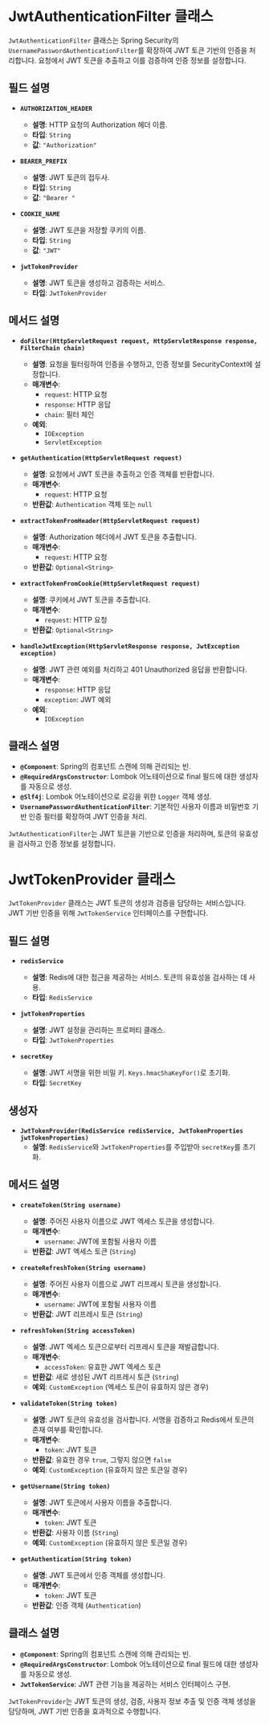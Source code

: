 # JwtAuthenticationFilter 클래스

`JwtAuthenticationFilter` 클래스는 Spring Security의 `UsernamePasswordAuthenticationFilter`를 확장하여 JWT 토큰 기반의 인증을 처리합니다. 요청에서
JWT 토큰을 추출하고 이를 검증하여 인증 정보를 설정합니다.

## 필드 설명

- **`AUTHORIZATION_HEADER`**
    - **설명**: HTTP 요청의 Authorization 헤더 이름.
    - **타입**: `String`
    - **값**: `"Authorization"`

- **`BEARER_PREFIX`**
    - **설명**: JWT 토큰의 접두사.
    - **타입**: `String`
    - **값**: `"Bearer "`

- **`COOKIE_NAME`**
    - **설명**: JWT 토큰을 저장할 쿠키의 이름.
    - **타입**: `String`
    - **값**: `"JWT"`

- **`jwtTokenProvider`**
    - **설명**: JWT 토큰을 생성하고 검증하는 서비스.
    - **타입**: `JwtTokenProvider`

## 메서드 설명

- **`doFilter(HttpServletRequest request, HttpServletResponse response, FilterChain chain)`**
    - **설명**: 요청을 필터링하여 인증을 수행하고, 인증 정보를 SecurityContext에 설정합니다.
    - **매개변수**:
        - `request`: HTTP 요청
        - `response`: HTTP 응답
        - `chain`: 필터 체인
    - **예외**:
        - `IOException`
        - `ServletException`

- **`getAuthentication(HttpServletRequest request)`**
    - **설명**: 요청에서 JWT 토큰을 추출하고 인증 객체를 반환합니다.
    - **매개변수**:
        - `request`: HTTP 요청
    - **반환값**: `Authentication` 객체 또는 `null`

- **`extractTokenFromHeader(HttpServletRequest request)`**
    - **설명**: Authorization 헤더에서 JWT 토큰을 추출합니다.
    - **매개변수**:
        - `request`: HTTP 요청
    - **반환값**: `Optional<String>`

- **`extractTokenFromCookie(HttpServletRequest request)`**
    - **설명**: 쿠키에서 JWT 토큰을 추출합니다.
    - **매개변수**:
        - `request`: HTTP 요청
    - **반환값**: `Optional<String>`

- **`handleJwtException(HttpServletResponse response, JwtException exception)`**
    - **설명**: JWT 관련 예외를 처리하고 401 Unauthorized 응답을 반환합니다.
    - **매개변수**:
        - `response`: HTTP 응답
        - `exception`: JWT 예외
    - **예외**:
        - `IOException`

## 클래스 설명

- **`@Component`**: Spring의 컴포넌트 스캔에 의해 관리되는 빈.
- **`@RequiredArgsConstructor`**: Lombok 어노테이션으로 final 필드에 대한 생성자를 자동으로 생성.
- **`@Slf4j`**: Lombok 어노테이션으로 로깅을 위한 `Logger` 객체 생성.
- **`UsernamePasswordAuthenticationFilter`**: 기본적인 사용자 이름과 비밀번호 기반 인증 필터를 확장하여 JWT 인증을 처리.

`JwtAuthenticationFilter`는 JWT 토큰을 기반으로 인증을 처리하며, 토큰의 유효성을 검사하고 인증 정보를 설정합니다.

# JwtTokenProvider 클래스

`JwtTokenProvider` 클래스는 JWT 토큰의 생성과 검증을 담당하는 서비스입니다. JWT 기반 인증을 위해 `JwtTokenService` 인터페이스를 구현합니다.

## 필드 설명

- **`redisService`**
    - **설명**: Redis에 대한 접근을 제공하는 서비스. 토큰의 유효성을 검사하는 데 사용.
    - **타입**: `RedisService`

- **`jwtTokenProperties`**
    - **설명**: JWT 설정을 관리하는 프로퍼티 클래스.
    - **타입**: `JwtTokenProperties`

- **`secretKey`**
    - **설명**: JWT 서명을 위한 비밀 키. `Keys.hmacShaKeyFor()`로 초기화.
    - **타입**: `SecretKey`

## 생성자

- **`JwtTokenProvider(RedisService redisService, JwtTokenProperties jwtTokenProperties)`**
    - **설명**: `RedisService`와 `JwtTokenProperties`를 주입받아 `secretKey`를 초기화.

## 메서드 설명

- **`createToken(String username)`**
    - **설명**: 주어진 사용자 이름으로 JWT 엑세스 토큰을 생성합니다.
    - **매개변수**:
        - `username`: JWT에 포함될 사용자 이름
    - **반환값**: JWT 엑세스 토큰 (`String`)

- **`createRefreshToken(String username)`**
    - **설명**: 주어진 사용자 이름으로 JWT 리프레시 토큰을 생성합니다.
    - **매개변수**:
        - `username`: JWT에 포함될 사용자 이름
    - **반환값**: JWT 리프레시 토큰 (`String`)

- **`refreshToken(String accessToken)`**
    - **설명**: JWT 엑세스 토큰으로부터 리프레시 토큰을 재발급합니다.
    - **매개변수**:
        - `accessToken`: 유효한 JWT 엑세스 토큰
    - **반환값**: 새로 생성된 JWT 리프레시 토큰 (`String`)
    - **예외**: `CustomException` (엑세스 토큰이 유효하지 않은 경우)

- **`validateToken(String token)`**
    - **설명**: JWT 토큰의 유효성을 검사합니다. 서명을 검증하고 Redis에서 토큰의 존재 여부를 확인합니다.
    - **매개변수**:
        - `token`: JWT 토큰
    - **반환값**: 유효한 경우 `true`, 그렇지 않으면 `false`
    - **예외**: `CustomException` (유효하지 않은 토큰일 경우)

- **`getUsername(String token)`**
    - **설명**: JWT 토큰에서 사용자 이름을 추출합니다.
    - **매개변수**:
        - `token`: JWT 토큰
    - **반환값**: 사용자 이름 (`String`)
    - **예외**: `CustomException` (유효하지 않은 토큰일 경우)

- **`getAuthentication(String token)`**
    - **설명**: JWT 토큰에서 인증 객체를 생성합니다.
    - **매개변수**:
        - `token`: JWT 토큰
    - **반환값**: 인증 객체 (`Authentication`)

## 클래스 설명

- **`@Component`**: Spring의 컴포넌트 스캔에 의해 관리되는 빈.
- **`@RequiredArgsConstructor`**: Lombok 어노테이션으로 final 필드에 대한 생성자를 자동으로 생성.
- **`JwtTokenService`**: JWT 관련 기능을 제공하는 서비스 인터페이스 구현.

`JwtTokenProvider`는 JWT 토큰의 생성, 검증, 사용자 정보 추출 및 인증 객체 생성을 담당하며, JWT 기반 인증을 효과적으로 수행합니다.
